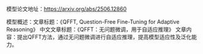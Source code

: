 模型论文地址：https://arxiv.org/abs/2506.12860

模型概述：文章标题：《QFFT, Question-Free Fine-Tuning for Adaptive Reasoning》
中文文章标题：《QFFT：无问题微调，用于自适应推理》
文章内容：提出QFFT方法，通过无问题微调进行自适应推理，提高模型适应性及泛化能力。
